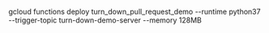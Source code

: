 gcloud functions deploy turn_down_pull_request_demo --runtime python37 --trigger-topic turn-down-demo-server --memory 128MB
